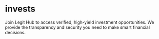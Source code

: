 # invests
Join Legit Hub to access verified, high-yield investment opportunities. We provide the transparency and security you need to make smart financial decisions.
